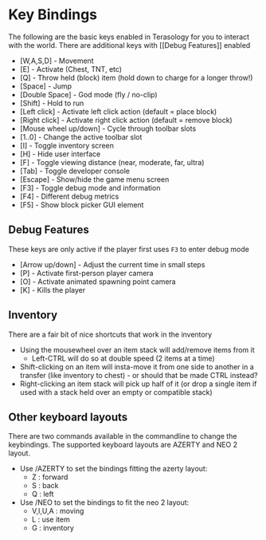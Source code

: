 Key Bindings
===============================

The following are the basic keys enabled in Terasology for you to interact with the world. There are additional keys with [[Debug Features]] enabled

* [W,A,S,D] - Movement
* [E] - Activate (Chest, TNT, etc)
* [Q] - Throw held (block) item (hold down to charge for a longer throw!)
* [Space] - Jump
* [Double Space] - God mode (fly / no-clip)
* [Shift] - Hold to run
* [Left click] - Activate left click action (default = place block)
* [Right click] - Activate right click action (default = remove block)
* [Mouse wheel up/down] - Cycle through toolbar slots
* [1..0] - Change the active toolbar slot
* [I] - Toggle inventory screen
* [H] - Hide user interface
* [F] - Toggle viewing distance (near, moderate, far, ultra)
* [Tab] - Toggle developer console
* [Escape] - Show/hide the game menu screen
* [F3] - Toggle debug mode and information
* [F4] - Different debug metrics
* [F5] - Show block picker GUI element

Debug Features
----------

These keys are only active if the player first uses `F3` to enter debug mode

* [Arrow up/down] - Adjust the current time in small steps
* [P] - Activate first-person player camera
* [O] - Activate animated spawning point camera
* [K] - Kills the player

Inventory
----------

There are a fair bit of nice shortcuts that work in the inventory

* Using the mousewheel over an item stack will add/remove items from it
    * Left-CTRL will do so at double speed (2 items at a time)
* Shift-clicking on an item will insta-move it from one side to another in a transfer (like inventory to chest) - or should that be made CTRL instead?
* Right-clicking an item stack will pick up half of it (or drop a single item if used with a stack held over an empty or compatible stack)

Other keyboard layouts
----------

There are two commands available in the commandline to change the keybindings. The supported keyboard layouts are AZERTY and NEO 2 layout.

* Use /AZERTY to set the bindings fitting the azerty layout:
   * Z : forward
   * S : back
   * Q : left
* Use /NEO to set the bindings to fit the neo 2 layout:
   * V,I,U,A : moving
   * L : use item
   * G : inventory